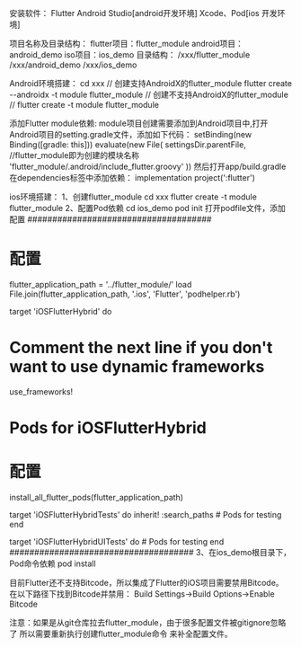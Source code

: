 安装软件：
    Flutter
    Android Studio[android开发环境]
    Xcode、Pod[ios 开发环境]

项目名称及目录结构：
flutter项目：flutter_module
android项目：android_demo
iso项目：ios_demo
目录结构：
    /xxx/flutter_module
    /xxx/android_demo
    /xxx/ios_demo

Android环境搭建：
    cd xxx
    // 创建支持AndroidX的flutter_module
    flutter create --androidx -t module flutter_module
    // 创建不支持AndroidX的flutter_module
    // flutter create -t module flutter_module

添加Flutter module依赖:
    module项目创建需要添加到Android项目中,打开Android项目的setting.gradle文件，添加如下代码：
    setBinding(new Binding([gradle: this]))
    evaluate(new File(
            settingsDir.parentFile,
            //flutter_module即为创建的模块名称
            'flutter_module/.android/include_flutter.groovy'
    ))
然后打开app/build.gradle在dependencies标签中添加依赖：
implementation project(':flutter')

ios环境搭建：
1、创建flutter_module
    cd xxx
    flutter create -t module flutter_module
2、配置Pod依赖
    cd ios_demo
    pod init
打开podfile文件，添加配置
#####################################
# 配置
flutter_application_path = '../flutter_module/'
load File.join(flutter_application_path, '.ios', 'Flutter', 'podhelper.rb')

target 'iOSFlutterHybrid' do
  # Comment the next line if you don't want to use dynamic frameworks
  use_frameworks!

  # Pods for iOSFlutterHybrid
  # 配置
  install_all_flutter_pods(flutter_application_path)

  target 'iOSFlutterHybridTests' do
    inherit! :search_paths
    # Pods for testing
  end

  target 'iOSFlutterHybridUITests' do
    # Pods for testing
  end
#####################################
3、在ios_demo根目录下，Pod命令依赖
    pod install

目前Flutter还不支持Bitcode，所以集成了Flutter的iOS项目需要禁用Bitcode。
在以下路径下找到Bitcode并禁用：
Build Settings->Build Options->Enable Bitcode

注意：如果是从git仓库拉去flutter_module，由于很多配置文件被gitignore忽略了
    所以需要重新执行创建flutter_module命令 来补全配置文件。





